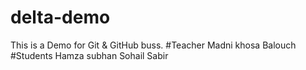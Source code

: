 # delta-demo
This is a Demo for Git &amp; GitHub  buss.
#Teacher
Madni khosa Balouch
#Students
Hamza 
subhan 
Sohail
Sabir
